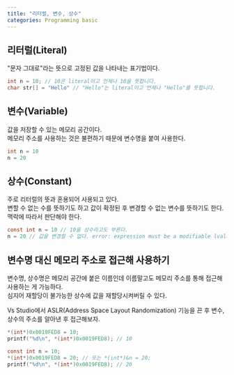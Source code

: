 ```yaml
---
title: "리터럴, 변수, 상수"
categories: Programming basic
---
```


## 리터럴(Literal)
"문자 그대로"라는 뜻으로 고정된 값을 나타내는 표기법이다.
```c
int n = 10; // 10은 literal이고 언제나 10을 뜻합니다.
char str[] = "Hello" // "Hello"는 literal이고 언제나 "Hello"를 뜻합니다.
```

## 변수(Variable)
값을 저장할 수 있는 메모리 공간이다.  
메모리 주소를 사용하는 것은 불편하기 때문에 변수명을 붙여 사용한다.
```c
int n = 10
n = 20
```

## 상수(Constant)
주로 리터럴의 뜻과 혼용되어 사용되고 있다.  
변할 수 없는 수를 뜻하기도 하고 값이 확정된 후 변경할 수 없는 변수를 뜻하기도 한다.  
맥락에 따라서 판단해야 한다.
```c
const int n = 10 // 10을 상수라고도 부른다.
n = 20 // 값을 변경할 수 없다. error: expression must be a modifiable lvalue
```

## 변수명 대신 메모리 주소로 접근해 사용하기
변수명, 상수명은 메모리 공간에 붙은 이름인데 이름말고도 메모리 주소를 통해 접근해 사용하는 게 가능하다.  
심지어 재할당이 불가능한 상수에 값을 재할당시켜버릴 수 있다.

Vs Studio에서 ASLR(Address Space Layout Randomization) 기능을 끈 후 변수, 상수의 주소를 알아낸 후 접근해보자.
```c
*(int*)0x0019FED8 = 10;
printf("%d\n", *(int*)0x0019FED8); // 10
```
```c
const int n = 10;
*(int*)0x0019FED8 = 20; // 또는 *(int*)&n = 20;
printf("%d\n", *(int*)0x0019FED8); // 20
```